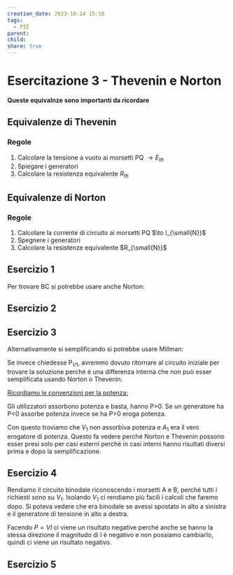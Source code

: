 ```yaml
---
creation_date: 2023-10-14 15:10
tags:
  - PIE
parent: 
child: 
share: true
---
```


# Esercitazione 3 - Thevenin e Norton

**Queste equivalnze sono importanti da ricordare**
## Equivalenze di Thevenin

<!Diagrammi di Thevenin>

### Regole

1. Calcolare la tensione a vuoto ai morsetti
   PQ $\to E_{th}$
2. Spiegare i generatori
3. Calcolare la resistenza equivalente $R_{th}$

## Equivalenze di Norton

<!Diagrammi equivalenze>

### Regole

1. Calcolare la corrente di circuito ai morsetti
   PQ $\to I_{\small{N}}$
2. Spegnere i generatori
3. Calcolare la resistenze equivalente $R_{\small{N}}$


## Esercizio 1

<!Diagramma esercizio 1>

Per trovare BC si potrebbe usare anche Norton:

<!Diagramma soluzione con Norton>

## Esercizio 2

<!Diagramma esercizio 2>

## Esercizio 3

<!Diagramma esercizio 3>

Alternativamente si semplificando si potrebbe usare Millman:

<!Diagramma alternativa Millman>

Se invece chiedesse P$_{V1}$, avremmo dovuto ritornare al circuito iniziale per trovare la soluzione perché è una differenza interna che non può esser semplificata usando Norton o Thevenin.

<!Diagramma P_v1>

<u>Ricordiamo le convenzioni per la potenza:</u>

Gli utilizzatori assorbono potenza e basta, hanno P>0. Se un generatore ha P<0 assorbe potenza invece se ha P>0 eroga potenza.

Con questo troviamo che $V_{1}$ non assorbiva potenza e $A_{1}$ era il vero erogatore di potenza. Questo fa vedere perché Norton e Thevenin possono esser presi solo per casi esterni perché in casi interni hanno risultati diversi prima e dopo la semplificazione.

## Esercizio 4

<!Diagramma setting esercizio 4>

Rendiamo il circuito binodale riconoscendo i morsetti A e B, perché tutti i richiesti sono su $V_{1}$. Isolando $V_{1}$ ci rendiamo più facili i calcoli che faremo dopo. Si poteva vedere che era binodale se avessi spostato in alto a sinistra e il generatore di tensione in alto a destra.

<!Diagramma calcoli esercizio 4>

Facendo $P= VI$ ci viene un risultato negative perché anche se hanno la stessa direzione il magnitudo di I è negativo e non possiamo cambiarlo, quindi ci viene un risultato negativo.

## Esercizio 5

<!Diagramma esercizio 5>


